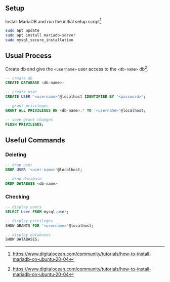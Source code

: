 ## Setup

Install MariaDB and run the initial setup script[^1]

``` bash
sudo apt update
sudo apt install mariadb-server
sudo mysql_secure_installation
```

## Usual Process

Create db and give the `<username>` user access to the `<db-name>` db[^1].

``` sql
-- create db
CREATE DATABASE <db-name>;

-- create user
CREATE USER '<username>'@localhost IDENTIFIED BY '<password>';

-- grant privileges
GRANT ALL PRIVILEGES ON <db-name>.* TO '<username>'@localhost;

-- save grant changes
FLUSH PRIVILEGES;
```

## Useful Commands

### Deleting

``` sql
-- drop user
DROP USER '<user-name>'@localhost;

-- drop database
DROP DATABASE <db-name>
```

### Checking

``` sql
-- display users
SELECT User FROM mysql.user;

-- display privileges
SHOW GRANTS FOR '<username>'@localhost;

-- display databases
SHOW DATABASES;
```

[^1]: https://www.digitalocean.com/community/tutorials/how-to-install-mariadb-on-ubuntu-20-04